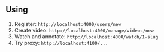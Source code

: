 ## Using

1. Register: `http://localhost:4000/users/new`
2. Create video: `http://localhost:4000/manage/videos/new`
3. Watch and annotate: `http://localhost:4000/watch/1-slug`
4. Try proxy: `http://localhost:4100/...`

